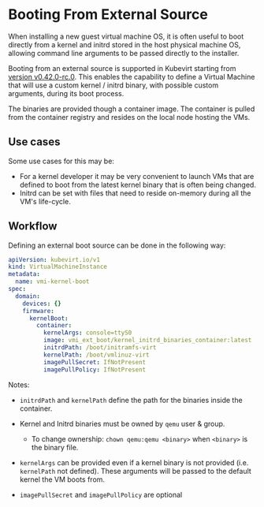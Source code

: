 # Booting From External Source

When installing a new guest virtual machine OS, it is often useful to boot directly from a kernel and initrd stored in
the host physical machine OS, allowing command line arguments to be passed directly to the installer.

Booting from an external source is supported in Kubevirt starting from [version v0.42.0-rc.0](https://github.com/kubevirt/kubevirt/releases/tag/v0.42.0-rc.0).
This enables the capability to define a Virtual Machine that will use a custom kernel / initrd binary, with possible
custom arguments, during its boot process.

The binaries are provided though a container image.
The container is pulled from the container registry and resides on the local node hosting the VMs.

## Use cases
Some use cases for this may be:
- For a kernel developer it may be very convenient to launch VMs that are defined to boot from the latest kernel binary
that is often being changed.
- Initrd can be set with files that need to reside on-memory during all the VM's life-cycle.

## Workflow
Defining an external boot source can be done in the following way:
```yaml
apiVersion: kubevirt.io/v1
kind: VirtualMachineInstance
metadata:
  name: vmi-kernel-boot
spec:
  domain:
    devices: {}
    firmware:
      kernelBoot:
        container:
          kernelArgs: console=ttyS0
          image: vmi_ext_boot/kernel_initrd_binaries_container:latest
          initrdPath: /boot/initramfs-virt
          kernelPath: /boot/vmlinuz-virt
          imagePullSecret: IfNotPresent
          imagePullPolicy: IfNotPresent
```

Notes:

- `initrdPath` and `kernelPath` define the path for the binaries inside the container.

- Kernel and Initrd binaries must be owned by `qemu` user & group.
  - To change ownership: `chown qemu:qemu <binary>` when `<binary>` is the binary file.

- `kernelArgs` can be provided even if a kernel binary is not provided (i.e. `kernelPath` not defined). These
arguments will be passed to the default kernel the VM boots from.
  
- `imagePullSecret` and `imagePullPolicy` are optional
  
